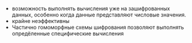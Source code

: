 
- возможность выполнять вычисления уже на зашифрованных данных, особенно когда данные представляют числовые значения.
- крайне неэффективны
- Частично гомоморфные схемы шифрования позволяют выполнять опредёленные специфические вычисления